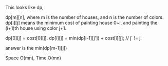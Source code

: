 
This looks like dp, 

dp[m][n], where m is the number of houses, and n is the number of colors.  dp[i][j] means the minimum cost of painting house 0~i, and painting the (i+1)th house using color j+1.     

dp[0][j] = cost[0][j].   dp[i][j] = min(dp[i-1][j']) + cost[i][j];  // j` != j.

answer is the min(dp[m-1][j])   

Space O(mn),  Time O(mn)      


